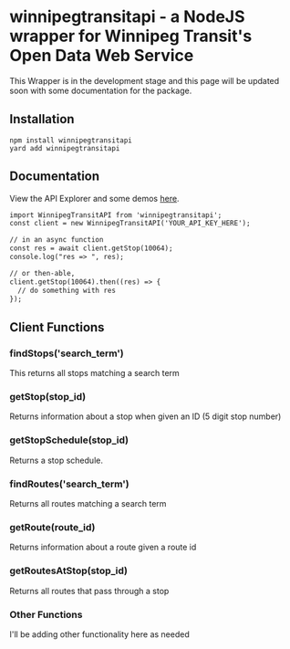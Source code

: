 # winnipegtransitapi - a NodeJS wrapper for Winnipeg Transit's Open Data Web Service

This Wrapper is in the development stage and this page will be updated soon with some documentation for the package. 

## Installation

```
npm install winnipegtransitapi
yard add winnipegtransitapi
```

## Documentation

View the API Explorer and some demos [here](https://daverich204.github.io/winnipegtransitapi/).

```markdown
import WinnipegTransitAPI from 'winnipegtransitapi';
const client = new WinnipegTransitAPI('YOUR_API_KEY_HERE');

// in an async function
const res = await client.getStop(10064);
console.log("res => ", res);

// or then-able, 
client.getStop(10064).then((res) => {
  // do something with res
});
```

## Client Functions 

### findStops('search_term')

This returns all stops matching a search term

### getStop(stop_id)

Returns information about a stop when given an ID (5 digit stop number)

### getStopSchedule(stop_id) 

Returns a stop schedule.

### findRoutes('search_term')

Returns all routes matching a search term

### getRoute(route_id)

Returns information about a route given a route id

### getRoutesAtStop(stop_id) 

Returns all routes that pass through a stop

### Other Functions 

I'll be adding other functionality here as needed
